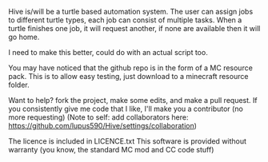 Hive is/will be a turtle based automation system. The user can assign jobs to different turtle types, each job can consist of multiple tasks. When a turtle finishes one job, it will request another, if none are available then it will go home.

I need to make this better, could do with an actual script too.

You may have noticed that the github repo is in the form of a MC resource pack. This is to allow easy testing, just download to a minecraft resource folder.

Want to help? fork the project, make some edits, and make a pull request. If you consistently give me code that I like, I'll make you a contributor (no more requesting) (Note to self: add collaborators here: https://github.com/lupus590/Hive/settings/collaboration)

The licence is included in LICENCE.txt
This software is provided without warranty (you know, the standard MC mod and CC code stuff)